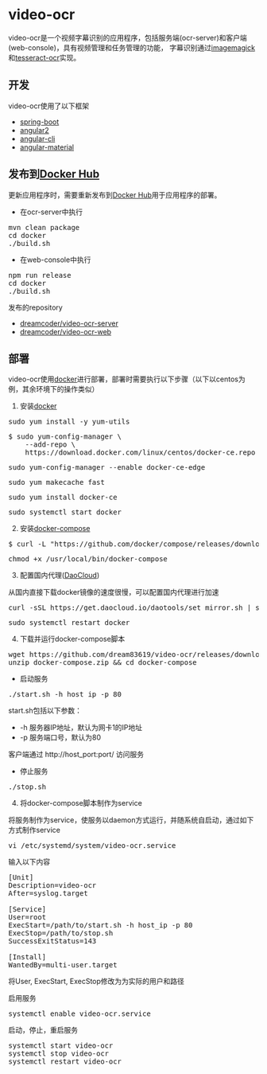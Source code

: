 # video-ocr
video-ocr是一个视频字幕识别的应用程序，包括服务端(ocr-server)和客户端(web-console)，具有视频管理和任务管理的功能，
字幕识别通过[imagemagick](https://www.imagemagick.org)和[tesseract-ocr](https://github.com/tesseract-ocr/tesseract)实现。

## 开发
video-ocr使用了以下框架

* [spring-boot](https://projects.spring.io/spring-boot/)
* [angular2](https://angular.io/)
* [angular-cli](http://cli.angular.io/)
* [angular-material](https://material.angular.io/)

## 发布到[Docker Hub](https://hub.docker.com/)
更新应用程序时，需要重新发布到[Docker Hub](https://hub.docker.com/)用于应用程序的部署。

* 在ocr-server中执行
<pre>
mvn clean package
cd docker
./build.sh
</pre>

* 在web-console中执行
<pre>
npm run release
cd docker
./build.sh
</pre>

发布的repository
* [dreamcoder/video-ocr-server](https://hub.docker.com/r/dreamcoder/video-ocr-server/)
* [dreamcoder/video-ocr-web](https://hub.docker.com/r/dreamcoder/video-ocr-web/)

## 部署
video-ocr使用[docker](https://www.docker.com/)进行部署，部署时需要执行以下步骤（以下以centos为例，其余环境下的操作类似）
1. 安装[docker](https://docs.docker.com/engine/installation/linux/centos/)

<pre>
sudo yum install -y yum-utils
</pre>
<pre>
$ sudo yum-config-manager \
    --add-repo \
    https://download.docker.com/linux/centos/docker-ce.repo
</pre>
<pre>
sudo yum-config-manager --enable docker-ce-edge
</pre>
<pre>
sudo yum makecache fast
</pre>
<pre>
sudo yum install docker-ce
</pre>
<pre>
sudo systemctl start docker
</pre>


2. 安装[docker-compose](https://docs.docker.com/compose/install/)

<pre>
$ curl -L "https://github.com/docker/compose/releases/download/1.11.2/docker-compose-$(uname -s)-$(uname -m)" -o /usr/local/bin/docker-compose
</pre>
<pre>
chmod +x /usr/local/bin/docker-compose
</pre>

3. 配置国内代理([DaoCloud](https://www.daocloud.io/mirror))

从国内直接下载docker镜像的速度很慢，可以配置国内代理进行加速
<pre>
curl -sSL https://get.daocloud.io/daotools/set_mirror.sh | sh -s http://33016307.m.daocloud.io
</pre>
<pre>
sudo systemctl restart docker 
</pre>

4. 下载并运行docker-compose脚本

<pre>
wget https://github.com/dream83619/video-ocr/releases/download/v0.0.1/docker-compose.zip
unzip docker-compose.zip && cd docker-compose
</pre>

* 启动服务
<pre>
./start.sh -h host_ip -p 80
</pre>

start.sh包括以下参数：
* -h 服务器IP地址，默认为网卡1的IP地址
* -p 服务端口号，默认为80

客户端通过 http://host_port:port/ 访问服务

* 停止服务
<pre>
./stop.sh
</pre>


4. 将docker-compose脚本制作为service

将服务制作为service，使服务以daemon方式运行，并随系统自启动，通过如下方式制作service
<pre>
vi /etc/systemd/system/video-ocr.service
</pre>
输入以下内容
<pre>
[Unit]
Description=video-ocr
After=syslog.target

[Service]
User=root
ExecStart=/path/to/start.sh -h host_ip -p 80
ExecStop=/path/to/stop.sh
SuccessExitStatus=143

[Install]
WantedBy=multi-user.target
</pre>
将User, ExecStart, ExecStop修改为为实际的用户和路径

启用服务
<pre>
systemctl enable video-ocr.service
</pre>
启动，停止，重启服务
<pre>
systemctl start video-ocr
systemctl stop video-ocr
systemctl restart video-ocr
</pre>
